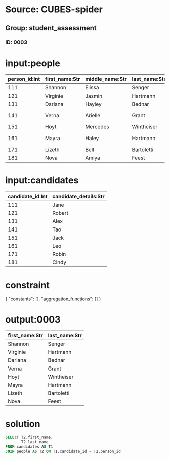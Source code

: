 # Source: CUBES-spider
## Group: student_assessment
### ID: 0003

# input:people

| person_id:Int | first_name:Str | middle_name:Str | last_name:Str | cell_mobile_number:Str | email_address:Str | login_name:Str | password:Str |
|---|---|---|---|---|---|---|---|
| 111 | Shannon | Elissa | Senger | 01955267735 | javier.trantow@example.net | pgub | 5e4ff49a61b3544da3ad7dc7e2cf28847564c64c |
| 121 | Virginie | Jasmin | Hartmann | (508)319-2970x043 | boyer.lonie@example.com | bkkv | b063331ea8116befaa7b84c59c6a22200f5f8caa |
| 131 | Dariana | Hayley | Bednar | (262)347-9364x516 | leila14@example.net | zops | b20b6a9f24aadeda70d54e410c3219f61fb063fb |
| 141 | Verna | Arielle | Grant | 1-372-548-7538x314 | adele.gibson@example.net | uuol | 7be9c03d5467d563555c51ebb3eb78e7f90832ec |
| 151 | Hoyt | Mercedes | Wintheiser | 1-603-110-0647 | stanley.monahan@example.org | bnto | c55795df86182959094b83e27900f7cf44ced570 |
| 161 | Mayra | Haley | Hartmann | 724-681-4161x51632 | terry.kuhlman@example.org | rzxu | ecae473cb54601e01457078ac0cdf4a1ced837bb |
| 171 | Lizeth | Bell | Bartoletti | 812.228.0645x91481 | celestine11@example.net | mkou | 76a93d1d3b7becc932d203beac61d064bd54e947 |
| 181 | Nova | Amiya | Feest | 766-272-9964 | oreynolds@example.com | qrwl | 7dce9b688636ee212294c257dd2f6b85c7f65f2e |

# input:candidates

| candidate_id:Int | candidate_details:Str |
|---|---|
| 111 | Jane |
| 121 | Robert |
| 131 | Alex |
| 141 | Tao |
| 151 | Jack |
| 161 | Leo |
| 171 | Robin |
| 181 | Cindy |

# constraint

{
  "constants": [],
  "aggregation_functions": []
}

# output:0003

| first_name:Str | last_name:Str |
|---|---|
| Shannon | Senger |
| Virginie | Hartmann |
| Dariana | Bednar |
| Verna | Grant |
| Hoyt | Wintheiser |
| Mayra | Hartmann |
| Lizeth | Bartoletti |
| Nova | Feest |

# solution

```sql
SELECT T2.first_name,
       T2.last_name
FROM candidates AS T1
JOIN people AS T2 ON T1.candidate_id = T2.person_id
```
